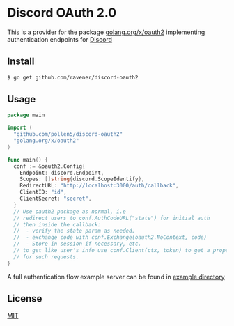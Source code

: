 # Discord OAuth 2.0
This is a provider for the package [golang.org/x/oauth2](https://godoc.org/golang.org/x/oauth2) implementing authentication endpoints for [Discord](https://discordapp.com)

## Install
```sh
$ go get github.com/ravener/discord-oauth2
```

## Usage
```go
package main

import (
  "github.com/pollen5/discord-oauth2"
  "golang.org/x/oauth2"
)

func main() {
  conf := &oauth2.Config{
    Endpoint: discord.Endpoint,
    Scopes: []string{discord.ScopeIdentify},
    RedirectURL: "http://localhost:3000/auth/callback",
    ClientID: "id",
    ClientSecret: "secret",
  }
  // Use oauth2 package as normal, i.e
  // redirect users to conf.AuthCodeURL("state") for initial auth
  // then inside the callback:
  //  - verify the state param as needed.
  //  - exchange code with conf.Exchange(oauth2.NoContext, code)
  //  - Store in session if necessary, etc.
  // to get like user's info use conf.Client(ctx, token) to get a proper http client
  // for such requests.
}
```
A full authentication flow example server can be found in [example directory](example)

## License
[MIT](LICENSE)
